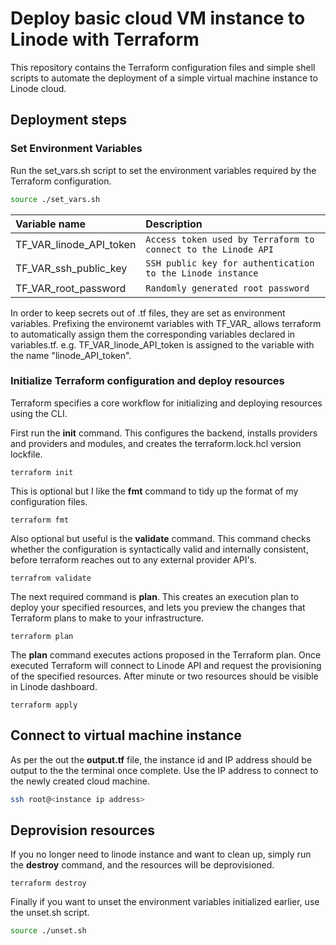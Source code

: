 # Deploy basic cloud VM instance to Linode with Terraform
This repository contains the Terraform configuration files and simple shell scripts to automate the deployment of a simple virtual machine instance to Linode cloud. 

## Deployment steps

### Set Environment Variables
Run the set_vars.sh script to set the environment variables required by the Terraform configuration.
```bash
source ./set_vars.sh
```
| Variable name | Description |
|:------------|:----------|
| TF_VAR_linode_API_token | `Access token used by Terraform to connect to the Linode API` |
| TF_VAR_ssh_public_key   | `SSH public key for authentication to the Linode instance` |
| TF_VAR_root_password    | `Randomly generated root password` |

In order to keep secrets out of .tf files, they are set as environment variables. Prefixing the environemt variables with TF_VAR_ allows terraform to automatically assign them the corresponding variables declared in variables.tf.
e.g. TF_VAR_linode_API_token is assigned to the variable with the name "linode_API_token".

### Initialize Terraform configuration and deploy resources
Terraform specifies a core workflow for initializing and deploying resources using the CLI. 

First run the **init** command. This configures the backend, installs providers and providers and modules,  and creates the terraform.lock.hcl version lockfile.

```
terraform init
```

This is optional but I like the **fmt** command to tidy up the format of my configuration files.
```
terraform fmt
```

Also optional but useful is the **validate** command. This command checks whether the configuration is syntactically valid and internally consistent, before terraform reaches out to any external provider API's.
```
terrafrom validate
```

The next required command is **plan**. This creates an execution plan to deploy your specified resources, and lets you preview the changes that Terraform plans to make to your infrastructure.
```
terraform plan
```

The **plan** command executes actions proposed in the Terraform plan. Once executed Terraform will connect to Linode API and request the provisioning of the specified resources. After minute or two resources should be visible in Linode dashboard.
```
terraform apply
```

## Connect to virtual machine instance
As per the out the **output.tf** file, the instance id and IP address should be output to the the terminal once complete. Use the IP address to connect to the newly created cloud machine.
```bash
ssh root@<instance ip address>
```


## Deprovision resources
If you no longer need to linode instance and want to clean up, simply run the **destroy** command, and the resources will be deprovisioned. 
```
terraform destroy
```

Finally if you want to unset the environment variables initialized earlier, use the unset.sh script.
```bash
source ./unset.sh
```




